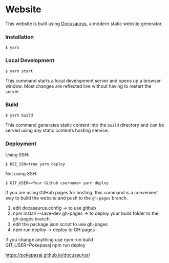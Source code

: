 # Website

This website is built using [Docusaurus](https://docusaurus.io/), a modern static website generator.

### Installation

```
$ yarn
```

### Local Development

```
$ yarn start
```

This command starts a local development server and opens up a browser window. Most changes are reflected live without having to restart the server.

### Build

```
$ yarn build
```

This command generates static content into the `build` directory and can be served using any static contents hosting service.

### Deployment

Using SSH:

```
$ USE_SSH=true yarn deploy
```

Not using SSH:

```
$ GIT_USER=<Your GitHub username> yarn deploy
```

If you are using GitHub pages for hosting, this command is a convenient way to build the website and push to the `gh-pages` branch.


1. edit docasaurus.config    -> to use github
2. npm install --save-dev gh-pages    -> to deploy your build folder to the gh-pages branch.
3. edit the package.json    script to use gh-pages
4. npm run deploy     -> deploy to GH pages

if you change anything use
npm run build  
GIT_USER=Pokepasaj npm run deploy   

https://pokepasaj.github.io/docusaurus/